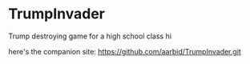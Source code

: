 # TrumpInvader
Trump destroying game for a high school class
hi

here's the companion site: https://github.com/aarbid/TrumpInvader.git
